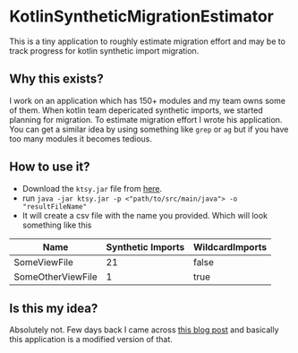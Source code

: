 # KotlinSyntheticMigrationEstimator
This is a tiny application to roughly estimate migration effort and may be to track progress for kotlin synthetic import migration.


## Why this exists?
I work on an application which has 150+ modules and my team owns some of them. When kotlin team depericated synthetic imports, we started planning for migration. To estimate migration effort I wrote his application. You can get a similar idea by using something like `grep` or `ag` but if you have too many modules it becomes tedious.  


## How to use it?
- Download the `ktsy.jar` file from [here](https://github.com/iamBedant/KotlinSyntheticMigrationEstimator/releases/tag/0.0.1).
- run `java -jar ktsy.jar -p <"path/to/src/main/java"> -o "resultFileName"`
- It will create a csv file with the name you provided. Which will look something like this

|Name|Synthetic Imports  | WildcardImports |
|--|--|--|
| SomeViewFile | 21  |false |
| SomeOtherViewFile | 1  |true |

## Is this my idea?
Absolutely not. Few days back I came across [this blog post](https://obvious.in/blog/estimating-the-android-architecture-migration-for-simple) and basically this application is a modified version of that.
